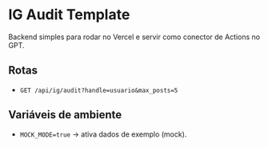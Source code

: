 # IG Audit Template

Backend simples para rodar no Vercel e servir como conector de Actions no GPT.

## Rotas
- `GET /api/ig/audit?handle=usuario&max_posts=5`

## Variáveis de ambiente
- `MOCK_MODE=true` → ativa dados de exemplo (mock).
